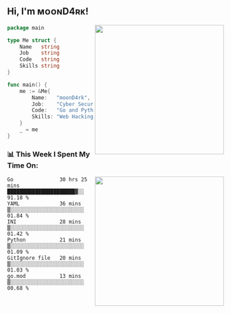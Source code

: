 <h2> Hi, I'm ᴍᴏᴏɴD4ʀᴋ!</h2>
<img align='right' src="https://github-readme-stats.vercel.app/api?username=moond4rk&show_icons=true&theme=radical" width="300">


```go
package main

type Me struct {
	Name   string
	Job    string
	Code   string
	Skills string
}

func main() {
	me := &Me{
		Name:   "moonD4rk",
		Job:    "Cyber Security Engineer",
		Code:   "Go and Python and Others",
		Skills: "Web Hacking ^o^",
	}
	_ = me
}
```



<h3>📊 This Week I Spent My Time On:</h3>
<img align='right' src="https://spotify-github-profile.vercel.app/api/view?uid=zbgk3g7ojwjwrwrleo6u8mhub&cover_image=true&theme=novatorem" width="300">

<!--START_SECTION:waka-->

```text
Go               30 hrs 25 mins  ██████████████████████▓░░   91.18 %
YAML             36 mins         ▒░░░░░░░░░░░░░░░░░░░░░░░░   01.84 %
INI              28 mins         ▒░░░░░░░░░░░░░░░░░░░░░░░░   01.42 %
Python           21 mins         ▒░░░░░░░░░░░░░░░░░░░░░░░░   01.09 %
GitIgnore file   20 mins         ▒░░░░░░░░░░░░░░░░░░░░░░░░   01.03 %
go.mod           13 mins         ▒░░░░░░░░░░░░░░░░░░░░░░░░   00.68 %
```

<!--END_SECTION:waka-->

